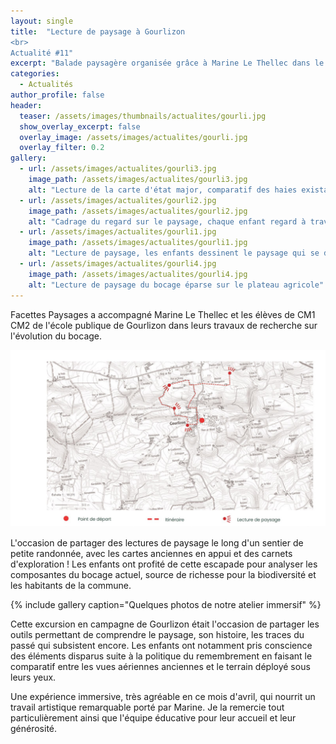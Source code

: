 ```yaml
---
layout: single
title:  "Lecture de paysage à Gourlizon
<br>
Actualité #11"
excerpt: "Balade paysagère organisée grâce à Marine Le Thellec dans le cadre de sa résidence Médicis à Gourlizon"
categories:
  - Actualités
author_profile: false
header:
  teaser: /assets/images/thumbnails/actualites/gourli.jpg
  show_overlay_excerpt: false
  overlay_image: /assets/images/actualites/gourli.jpg
  overlay_filter: 0.2
gallery:
  - url: /assets/images/actualites/gourli3.jpg
    image_path: /assets/images/actualites/gourli3.jpg
    alt: "Lecture de la carte d'état major, comparatif des haies existantes au XIXème siècle et aujourd'hui"
  - url: /assets/images/actualites/gourli2.jpg
    image_path: /assets/images/actualites/gourli2.jpg
    alt: "Cadrage du regard sur le paysage, chaque enfant regard à travers son cadre les éléments qui composent la vue"
  - url: /assets/images/actualites/gourli1.jpg
    image_path: /assets/images/actualites/gourli1.jpg
    alt: "Lecture de paysage, les enfants dessinent le paysage qui se déroule sous leurs yeux"
  - url: /assets/images/actualites/gourli4.jpg
    image_path: /assets/images/actualites/gourli4.jpg
    alt: "Lecture de paysage du bocage éparse sur le plateau agricole"
---
```


Facettes Paysages a accompagné Marine Le Thellec et les élèves de CM1 CM2 de l'école publique de Gourlizon dans leurs travaux de recherche sur l'évolution du bocage.

![carte générale de l'itinéraire avec les points d'arrêt envisagés pour lire les paysages du bocage de Gourlizon](/assets/images/actualites/gourlicarte.jpg)

L'occasion de partager des lectures de paysage le long d'un sentier de petite randonnée, avec les cartes anciennes en appui et des carnets d'exploration !
Les enfants ont profité de cette escapade pour analyser les composantes du bocage actuel, source de richesse pour la biodiversité et les habitants de la commune.

{% include gallery caption="Quelques photos de notre atelier immersif" %}

Cette excursion en campagne de Gourlizon était l'occasion de partager les outils permettant de comprendre le paysage, son histoire, les traces du passé qui subsistent encore. 
Les enfants ont notamment pris conscience des éléments disparus suite à la politique du remembrement en faisant le comparatif entre les vues aériennes anciennes et le terrain déployé sous leurs yeux.

Une expérience immersive, très agréable en ce mois d'avril, qui nourrit un travail artistique remarquable porté par Marine. Je la remercie tout particulièrement ainsi que l'équipe éducative pour leur accueil et leur générosité. 

